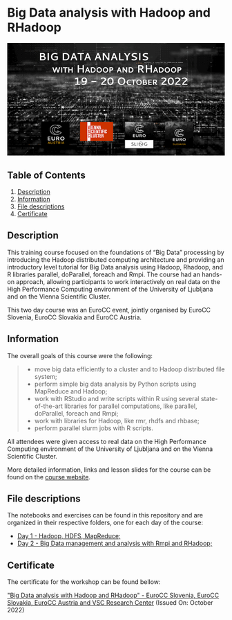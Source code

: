 # Big Data analysis with Hadoop and RHadoop

<p align="center">
  <img src="images/banner.png">
</p>

## Table of Contents
1. [Description](#description)
2. [Information](#information)
3. [File descriptions](#files)
4. [Certificate](#certificate)

<a name="descripton"></a>
## Description

This training course focused on the foundations of “Big Data” processing by introducing the Hadoop distributed computing architecture and providing an introductory level tutorial for Big Data analysis using Hadoop, Rhadoop, and R libraries parallel, doParallel, foreach and Rmpi. The course had an hands-on approach, allowing participants to work interactively on real data on the High Performance Computing environment of the University of Ljubljana and on the Vienna Scientific Cluster.

This two day course was an EuroCC event, jointly organised by EuroCC Slovenia, EuroCC Slovakia and EuroCC Austria.

<a name="information"></a>
## Information

The overall goals of this course were the following:
> - move big data efficiently to a cluster and to Hadoop distributed file system;
> - perform simple big data analysis by Python scripts using MapReduce and Hadoop;
> - work with RStudio and write scripts within R using several state-of-the-art libraries for parallel computations, like parallel, doParallel, foreach and Rmpi;
> - work with libraries for Hadoop, like rmr, rhdfs and rhbase;
> - perform parallel slurm jobs with R scripts.

All attendees were given access to real data on the High Performance Computing environment of the University of Ljubljana and on the Vienna Scientific Cluster.

More detailed information, links and lesson slides for the course can be found on the [course website](https://vsc.ac.at/training/2022/BigData/).

<a name="files"></a>
## File descriptions

The notebooks and exercises can be found in this repository and are organized in their respective folders, one for each day of the course:
- [Day 1 - Hadoop, HDFS, MapReduce;](https://github.com/HROlive/Big-Data-analysis-with-Hadoop-and-RHadoop/tree/main/Day%201%20-%20Hadoop%2C%20HDFS%2C%20MapReduce)
- [Day 2 - Big Data management and analysis with Rmpi and RHadoop;](https://github.com/HROlive/Big-Data-analysis-with-Hadoop-and-RHadoop/tree/main/Day%202%20-%20Big%20Data%20management%20and%20analysis%20with%20Rmpi%20and%20RHadoop)

<a name="certificate"></a>
## Certificate

The certificate for the workshop can be found bellow:

["Big Data analysis with Hadoop and RHadoop" - EuroCC Slovenia, EuroCC Slovakia, EuroCC Austria and VSC Research Center]() (Issued On: October 2022)
